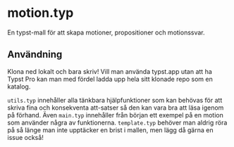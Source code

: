 # motion.typ

En typst-mall för att skapa motioner, propositioner och motionssvar.

## Användning

Klona ned lokalt och bara skriv! Vill man använda typst.app utan att ha Typst
Pro kan man med fördel ladda upp hela sitt klonade repo som en katalog.

`utils.typ` innehåller alla tänkbara hjälpfunktioner som kan behövas för att
skriva fina och konsekventa att-satser så den kan vara bra att läsa igenom på
förhand. Även `main.typ` innehåller från början ett exempel på en motion som
använder några av funktionerna. `template.typ` behöver man aldrig röra på så
länge man inte upptäcker en brist i mallen, men lägg då gärna en issue också!
